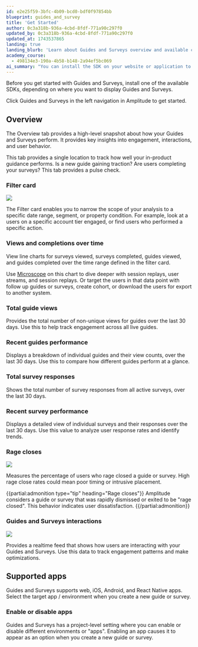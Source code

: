 ```yaml
---
id: e2e25f59-3bfc-4b09-bcd0-bdf0f97854bb
blueprint: guides_and_survey
title: 'Get Started'
author: 0c3a318b-936a-4cbd-8fdf-771a90c297f0
updated_by: 0c3a318b-936a-4cbd-8fdf-771a90c297f0
updated_at: 1743537865
landing: true
landing_blurb: 'Learn about Guides and Surveys overview and available charts'
academy_course:
  - 498134e3-190a-4b58-b148-2a94ef5bc069
ai_summary: "You can install the SDK on your website or application to get started with Amplitude's Guides and Surveys. The Overview tab offers insights into engagement, interactions, and user behavior. You can filter analysis based on date range, segment, or property condition. Track views and completions over time, total guide views, recent guides performance, total survey responses, recent survey performance, rage closes, and interactions to optimize user engagement. The data helps you understand how users interact with your Guides and Surveys in real time."
---
```

Before you get started with Guides and Surveys, install one of the available SDKs, depending on where you want to display Guides and Surveys.

Click Guides and Surveys in the left navigation in Amplitude to get started.

## Overview

The Overview tab provides a high-level snapshot about how your Guides and Surveys perform. It provides key insights into engagement, interactions, and user behavior.

This tab provides a single location to track how well your in-product guidance performs. Is a new guide gaining traction? Are users completing your surveys? This tab provides a pulse check.

### Filter card

![](statamic://asset::help_center_conversions::guides-surveys/filter-overview.png)

The Filter card enables you to narrow the scope of your analysis to a specific date range, segment, or property condition. For example, look at a users on a specific account tier engaged, or find users who performed a specific action.

### Views and completions over time

View line charts for surveys viewed, surveys completed, guides viewed, and guides completed over the time range defined in the filter card.

Use [Microscope](/docs/analytics/microscope) on this chart to dive deeper with session replays, user streams, and session replays. Or target the users in that data point with follow up guides or surveys, create cohort, or download the users for export to another system.

### Total guide views

Provides the total number of non-unique views for guides over the last 30 days. Use this to help track engagement across all live guides.

### Recent guides performance

Displays a breakdown of individual guides and their view counts, over the last 30 days. Use this to compare how different guides perform at a glance.

### Total survey responses

Shows the total number of survey responses from all active surveys, over the last 30 days.

### Recent survey performance

Displays a detailed view of individual surveys and their responses over the last 30 days. Use this value to analyze user response rates and identify trends.

### Rage closes

![](statamic://asset::help_center_conversions::guides-surveys/rage-closes.png)

Measures the percentage of users who rage closed a guide or survey. High rage close rates could mean poor timing or intrusive placement.

{{partial:admonition type="tip" heading="Rage closes"}}
Amplitude considers a guide or survey that was rapidly dismissed or exited to be "rage closed". This behavior indicates user dissatisfaction.
{{/partial:admonition}}

### Guides and Surveys interactions

![](statamic://asset::help_center_conversions::guides-surveys/interactions.png)

Provides a realtime feed that shows how users are interacting with your Guides and Surveys. Use this data to track engagement patterns and make optimizations.

## Supported apps

Guides and Surveys supports web, iOS, Android, and React Native apps. Select the target app / environment when you create a new guide or survey.

### Enable or disable apps

Guides and Surveys has a project-level setting where you can enable or disable different environments or "apps". Enabling an app causes it to appear as an option when you create a new guide or survey.

